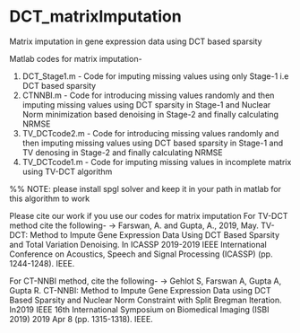 # DCT_matrixImputation
Matrix imputation in gene expression data using DCT based sparsity


Matlab codes for matrix imputation-
1) DCT_Stage1.m - Code for imputing missing values using only Stage-1 i.e DCT based sparsity
2) CTNNBI.m    - Code for introducing missing values randomly and then imputing missing values using DCT sparsity in                      Stage-1 and Nuclear Norm minimization based denoising in Stage-2 and finally calculating NRMSE
3) TV_DCTcode2.m - Code for introducing missing values randomly and then imputing missing values using DCT based sparsity in                     Stage-1 and TV denosing in Stage-2 and finally calculating NRMSE
4) TV_DCTcode1.m - Code for imputing missing values in incomplete matrix using TV-DCT algorithm                 

%% NOTE: please install spgl solver and keep it in your path in matlab for this algorithm to work

Please cite our work if you use our codes for matrix imputation
For TV-DCT method cite the following-
-> Farswan, A. and Gupta, A., 2019, May. TV-DCT: Method to Impute Gene Expression Data Using DCT Based Sparsity and Total Variation Denoising. In ICASSP 2019-2019 IEEE International Conference on Acoustics, Speech and Signal Processing (ICASSP) (pp. 1244-1248). IEEE. 

For CT-NNBI method, cite the following-
-> Gehlot S, Farswan A, Gupta A, Gupta R. CT-NNBI: Method to Impute Gene Expression Data using DCT Based Sparsity and Nuclear Norm Constraint with Split Bregman Iteration. In2019 IEEE 16th International Symposium on Biomedical Imaging (ISBI 2019) 2019 Apr 8 (pp. 1315-1318). IEEE.

